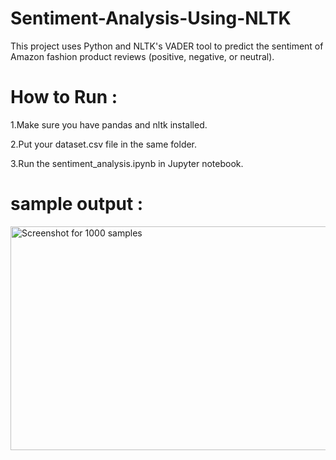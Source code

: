 # Sentiment-Analysis-Using-NLTK

This project uses Python and NLTK's VADER tool to predict the sentiment of Amazon fashion product reviews (positive, negative, or neutral).

# How to Run :

1.Make sure you have pandas and nltk installed.

2.Put your dataset.csv file in the same folder.

3.Run the sentiment_analysis.ipynb in Jupyter notebook.

# sample output :

<img width="1830" height="358" alt="Screenshot for 1000 samples" src="https://github.com/user-attachments/assets/197f2e39-f01a-453f-9f8e-594e2480f439" />

